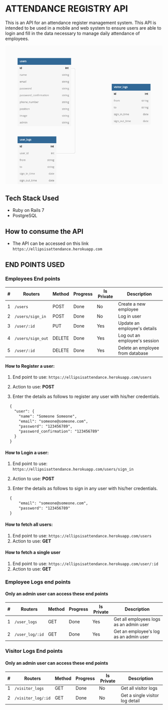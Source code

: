 # ATTENDANCE REGISTRY API

This is an API for an attendance register management system. This API is intended to be used in a mobile and web system to ensure users are able to login and fill in the data necessary to manage daily attendance of employees.

![screenshot](./public/schema_register.png)

## Tech Stack Used

  - Ruby on Rails 7
  - PostgreSQL

## How to consume the API

  - The API can be accessed on this link ```https://ellipsisattendance.herokuapp.com```

## END POINTS USED

### Employees End points

|#	|Routers	|Method	|Progress	|Is Private	|Description|
|---|---------|-------|---------|-----------|-----------|
|1	|```/users```	|POST	|Done	|No	|Create a new employee|
|2	|```/users/sign_in```	|POST	|Done	|No	| Log in user|
|3	|```/user/:id```	|PUT	|Done	|Yes	|Update an employee's details|
|4	|```/users/sign_out```	|DELETE	|Done	|Yes	|Log out an employee's session|
|5	|```/user/:id```	|DELETE	|Done	|Yes	|Delete an employee from database|

#### How to Register a user:

1. End point to use: ```https://ellipsisattendance.herokuapp.com/users```
2. Action to use: <strong>POST</strong>

3. Enter the details as follows to register any user with his/her credentials. 

```
  {
    "user": {
      "name": "Someone Someone",
      "email": "someone@someone.com",
      "password": "123456789",
      "password_confirmation": "123456789"
    }
  }
```

#### How to Login a user:

1. End point to use: ```https://ellipsisattendance.herokuapp.com/users/sign_in```
2. Action to use: <strong>POST</strong>

3. Enter the details as follows to sign in any user with his/her credentials. 

```
  {
      "email": "someone@someone.com",
      "password": "123456789"
  }
```

#### How to fetch all users:

1. End point to use: ```https://ellipsisattendance.herokuapp.com/users```
2. Action to use: <strong>GET</strong>


#### How to fetch a single user
1. End point to use: ```https://ellipsisattendance.herokuapp.com/user/:id```
2. Action to use: <strong>GET</strong>


### Employee Logs end points

#### Only an admin user can access these end points

|#	|Routers	|Method	|Progress	|Is Private	|Description|
|---|---------|-------|---------|-----------|-----------|
|1	|```/user_logs```	|GET	|Done	|Yes	|Get all employees logs as an admin user|
|2	|```/user_log/:id```	|GET	|Done	|Yes	|Get an employee's log as an admin user|


### Visitor Logs End points

#### Only an admin user can access these end points

|#	|Routers	|Method	|Progress	|Is Private	|Description|
|---|---------|-------|---------|-----------|-----------|
|1	|```/visitor_logs```	|GET	|Done	|No	|Get all visitor logs|
|2	|```/visitor_log/:id```	|GET	|Done	|No	|Get a single visitor log detail|
